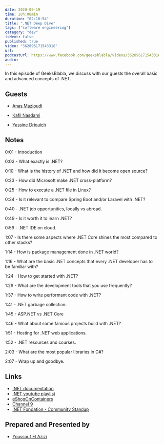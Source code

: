 ```yaml
---
date: 2020-09-19
time: 20h:08min
duration: "02:10:54"
title: ".NET Deep Dive"
tags: ["software engineering"]
category: "dev"
isNext: false
published: true
video: "362896171543318"
url:
podcastUrl: https://www.facebook.com/geeksblabla/videos/362896171543318
audio:
---
```


In this episode of GeeksBlabla, we discuss with our guests the overall basic and advanced concepts of .NET.

## Guests

- [Anas Mazioudi](https://www.facebook.com/disklosr)

- [Kafil Nasdami](https://kafil.now.sh)

- [Yassine Driouich](https://www.facebook.com/Programmation.Maroc)

## Notes

0:01 - Introduction

0:03 - What exactly is .NET?

0:10 - What is the history of .NET and how did it become open source?

0:23 - How did Microsoft make .NET cross-platform?

0:25 - How to execute a .NET file in Linux?

0:34 - Is it relevant to compare Spring Boot and/or Laravel with .NET?

0:40 - .NET job opportunities, locally vs abroad.

0:49 - Is it worth it to learn .NET?

0:59 - .NET IDE on cloud.

1:07 - Is there some aspects where .NET Core shines the most compared to other stacks?

1:14 - How is package management done in .NET world?

1:16 - What are the basic .NET concepts that every .NET developer has to be familiar with?

1:24 - How to get started with .NET?

1:29 - What are the development tools that you use frequently?

1:37 - How to write performant code with .NET?

1:41 - .NET garbage collection.

1:45 - ASP.NET vs .NET Core

1:46 - What about some famous projects build with .NET?

1:51 - Hosting for .NET web applications.

1:52 - .NET resources and courses.

2:03 - What are the most popular libraries in C#?

2:07 - Wrap up and goodbye.

## Links

- [.NET documentation](https://docs.microsoft.com/en-us/dotnet/)
- [.NET youtube playlist](https://www.youtube.com/c/dotNET/playlists)
- [eShopOnContainers](https://github.com/dotnet-architecture/eShopOnContainers)
- [Channel 9](https://channel9.msdn.com/)
- [.NET Fondation - Community Standup](https://www.youtube.com/c/NETFoundation/playlists)

## Prepared and Presented by

- [Youssouf El Azizi](https://elazizi.com/)
